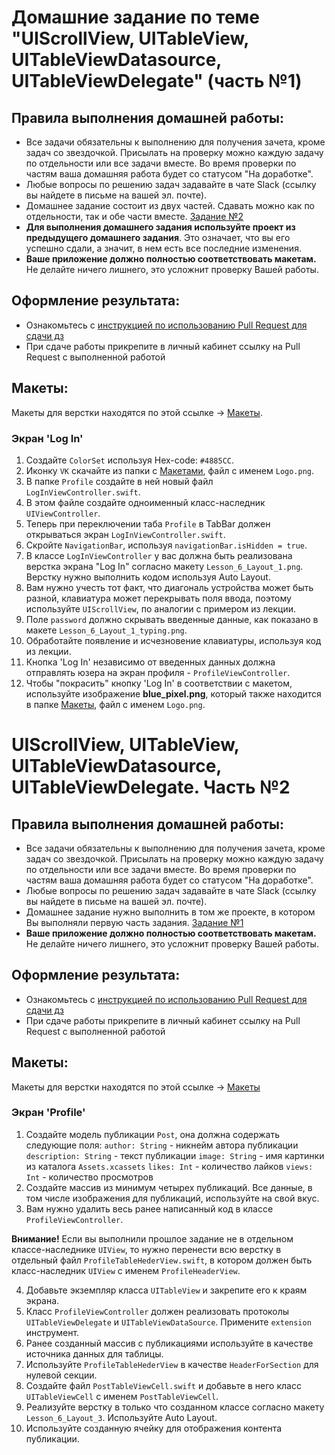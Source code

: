 # Домашние задание по теме "UIScrollView, UITableView, UITableViewDatasource, UITableViewDelegate" (часть №1)

## Правила выполнения домашней работы:

* Все задачи обязательны к выполнению для получения зачета, кроме задач со звездочкой. Присылать на проверку можно каждую задачу по отдельности или все задачи вместе. Во время проверки по частям ваша домашняя работа будет со статусом "На доработке".
* Любые вопросы по решению задач задавайте в чате Slack (ссылку вы найдете в письме на вашей эл. почте).
* Домашнее задание состоит из двух частей. Сдавать можно как по отдельности, так и обе части вместе. [Задание №2](./2.3.part_2.md)
* **Для выполнения домашнего задания используйте проект из предыдущего домашнего задания**. Это означает, что вы его успешно сдали, а значит, в нем есть все последние изменения.
* **Ваше приложение должно полностью соответствовать макетам.** Не делайте ничего лишнего, это усложнит проверку Вашей работы.

## Оформление результата:

* Ознакомьтесь с [инструкцией по использованию Pull Request для сдачи дз](https://github.com/netology-code/iosui-homeworks/blob/iosui-8/Pull%20requests'%20guideline.md)
* При сдаче работы прикрепите в личный кабинет ссылку на Pull Request с выполненной работой

## Макеты:
Макеты для верстки находятся по этой ссылке -> [Макеты](./TableView_ScrollView_макеты/Макеты%202.png). 

### Экран 'Log In'
1. Создайте `ColorSet` используя Hex-code: `#4885CC`.
2. Иконку `VK` скачайте из папки с [Макетами](./TableView_ScrollView_макеты), файл с именем `Logo.png`.
3. В папке `Profile` создайте в ней новый файл `LogInViewController.swift`.
4. В этом файле создайте одноименный класс-наследник `UIViewController`.
5. Теперь при переключении таба `Profile` в TabBar должен открываться экран `LogInViewController.swift`.
6. Скройте `NavigationBar`, используя `navigationBar.isHidden = true`.
7. В классе `LogInViewController` у вас должна быть реализована верстка экрана "Log In" согласно макету `Lesson_6_Layout_1.png`. Верстку нужно выполнить кодом  используя Auto Layout.
8. Вам нужно учесть тот факт, что диагональ устройства может быть разной, клавиатура может перекрывать поля ввода, поэтому используйте `UIScrollView`, по аналогии с примером из лекции.
9. Поле `password` должно скрывать введенные данные, как показано в макете `Lesson_6_Layout_1_typing.png`.
10. Обработайте появление и исчезновение клавиатуры, используя код из лекции.
11. Кнопка 'Log In' независимо от введенных данных должна отправлять юзера на экран профиля - `ProfileViewController`.
12. Чтобы "покрасить" кнопку 'Log In' в соответствии с макетом, используйте изображение **blue_pixel.png**, который также находится в папке [Макеты](./TableView_ScrollView_макеты), файл с именем `Logo.png`.


# UIScrollView, UITableView, UITableViewDatasource, UITableViewDelegate. Часть №2

## Правила выполнения домашней работы:

* Все задачи обязательны к выполнению для получения зачета, кроме задач со звездочкой. Присылать на проверку можно каждую задачу по отдельности или все задачи вместе. Во время проверки по частям ваша домашняя работа будет со статусом "На доработке".
* Любые вопросы по решению задач задавайте в чате Slack (ссылку вы найдете в письме на вашей эл. почте).
* Домашнее задание нужно выполнить в том же проекте, в котором Вы выполняли первую часть задания. [Задание №1](https://github.com/netology-code/iosui-homeworks/edit/master/2.3/2.3.part_1.md)
* **Ваше приложение должно полностью соответствовать макетам.** Не делайте ничего лишнего, это усложнит проверку Вашей работы.

## Оформление результата:

* Ознакомьтесь с [инструкцией по использованию Pull Request для сдачи дз](https://github.com/netology-code/iosui-homeworks/blob/iosui-8/Pull%20requests'%20guideline.md)
* При сдаче работы прикрепите в личный кабинет ссылку на Pull Request с выполненной работой

## Макеты:
Макеты для верстки находятся по этой ссылке -> [Макеты](./TableView_ScrollView_макеты/Макеты%202.png)

### Экран 'Profile'
1. Создайте модель публикации `Post`, она должна содержать следующие поля: 
`author: String` - никнейм автора публикации
`description: String` - текст публикации
`image: String` - имя картинки из каталога `Assets.xcassets`
`likes: Int` - количество лайков 
`views: Int` - количество просмотров
2. Создайте массив из минимум четырех публикаций. Все данные, в том числе изображения для публикаций, используйте на свой вкус. 
3. Вам нужно удалить весь ранее написанный код в классе `ProfileViewController`. 

**Внимание!** Если вы выполнили прошлое задание не в отдельном классе-наследнике `UIView`, то нужно перенести всю верстку в отдельный файл `ProfileTableHederView.swift`, в котором должен быть класс-наследник `UIView` с именем `ProfileHeaderView`.

4. Добавьте экземпляр класса `UITableView` и закрепите его к краям экрана.
5. Класс `ProfileViewController` должен реализовать протоколы `UITableViewDelegate` и `UITableViewDataSource`. Примените `extension` инструмент.
6. Ранее созданный массив с публикациями используйте в качестве источника данных для таблицы.
7. Используйте `ProfileTableHederView` в качестве `HeaderForSection` для нулевой секции. 
8. Создайте файл `PostTableViewCell.swift` и добавьте в него класс `UITableViewCell` с именем `PostTableViewCell`.
9. Реализуйте верстку в только что созданном классе согласно макету `Lesson_6_Layout_3`. Используйте Auto Layout.
10. Используйте созданную ячейку для отображения контента публикации.
